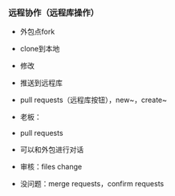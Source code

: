 ### 远程协作（远程库操作）

* 外包点fork
* clone到本地
* 修改
* 推送到远程库
* pull requests（远程库按钮），new\~，create\~



* 老板：
* pull requests
* 可以和外包进行对话
* 审核：files change
* 没问题：merge requests，confirm requests


